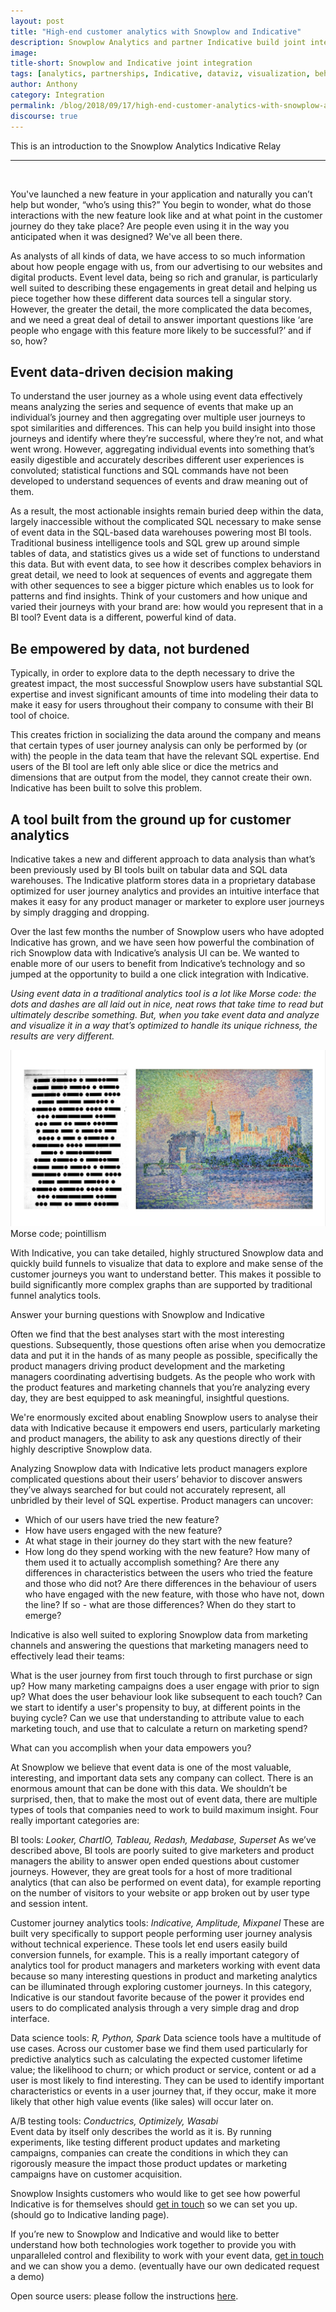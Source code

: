 ```yaml
---
layout: post
title: "High-end customer analytics with Snowplow and Indicative"
description: Snowplow Analytics and partner Indicative build joint integration
image:
title-short: Snowplow and Indicative joint integration
tags: [analytics, partnerships, Indicative, dataviz, visualization, behavioral analytics, customer analytics]
author: Anthony
category: Integration
permalink: /blog/2018/09/17/high-end-customer-analytics-with-snowplow-and-indicative/
discourse: true
---
```


This is an introduction to the Snowplow Analytics Indicative Relay

---
<br>

You've launched a new feature in your application and naturally you can’t help but wonder, “who’s using this?” You begin to wonder, what do those interactions with the new feature look like and at what point in the customer journey do they take place? Are people even using it in the way you anticipated when it was designed? We've all been there.

As analysts of all kinds of data, we have access to so much information about how people engage with us, from our advertising to our websites and digital products. Event level data, being so rich and granular, is particularly well suited to describing these engagements in great detail and helping us piece together how these different data sources tell a singular story. However, the greater the detail, the more complicated the data becomes, and we need a great deal of detail to answer important questions like ‘are people who engage with this feature more likely to be successful?’ and if so, how?

<h2 id="data driven decision making">Event data-driven decision making</h2>

To understand the user journey as a whole using event data effectively means analyzing the series and sequence of events that make up an individual’s journey and then aggregating over multiple user journeys to spot similarities and differences. This can help you build insight into those journeys and identify where they’re successful, where they’re not, and what went wrong. However, aggregating individual events into something that’s easily digestible and accurately describes different user experiences is convoluted; statistical functions and SQL commands have not been developed to understand sequences of events and draw meaning out of them.

As a result, the most actionable insights remain buried deep within the data, largely inaccessible without the complicated SQL necessary to make sense of event data in the SQL-based data warehouses powering most BI tools. Traditional business intelligence tools and SQL grew up around simple tables of data, and statistics gives us a wide set of functions to understand this data. But with event data, to see how it describes complex behaviors in great detail, we need to look at sequences of events and aggregate them with other sequences to see a bigger picture which enables us to look for patterns and find insights. Think of your customers and how unique and varied their journeys with your brand are: how would you represent that in a BI tool? Event data is a different, powerful kind of data.

<h2 id="be empowered by data">Be empowered by data, not burdened</h2>

Typically, in order to explore data to the depth necessary to drive the greatest impact, the most successful Snowplow users have substantial SQL expertise and invest significant amounts of time into modeling their data to make it easy for users throughout their company to consume with their BI tool of choice.

This creates friction in socializing the data around the company and means that certain types of user journey analysis can only be performed by (or with) the people in the data team that have the relevant SQL expertise. End users of the BI tool are left only able slice or dice the metrics and dimensions that are output from the model, they cannot create their own. Indicative has been built to solve this problem.

<h2 id="customer analytics tool">A tool built from the ground up for customer analytics</h2>

Indicative takes a new and different approach to data analysis than what’s been previously used by BI tools built on tabular data and SQL data warehouses. The Indicative platform stores data in a proprietary database optimized for user journey analytics and provides an intuitive interface that makes it easy for any product manager or marketer to explore user journeys by simply dragging and dropping.

Over the last few months the number of Snowplow users who have adopted Indicative has grown, and we have seen how powerful the combination of rich Snowplow data with Indicative’s analysis UI can be. We wanted to enable more of our users to benefit from Indicative’s technology and so jumped at the opportunity to build a one click integration with Indicative.

*Using event data in a traditional analytics tool is a lot like Morse code: the dots and dashes are all laid out in nice, neat rows that take time to read but ultimately describe something. But, when you take event data and analyze and visualize it in a way that’s optimized to handle its unique richness, the results are very different.*

![morse code vs pointillism][morse]
Morse code; pointillism

With Indicative, you can take detailed, highly structured Snowplow data and quickly build funnels to visualize that data to explore and make sense of the customer journeys you want to understand better. This makes it possible to build significantly more complex graphs than are supported by traditional funnel analytics tools.

Answer your burning questions with Snowplow and Indicative

Often we find that the best analyses start with the most interesting questions. Subsequently, those questions often arise when you democratize data and put it in the hands of as many people as possible, specifically the product managers driving product development and the marketing managers coordinating advertising budgets. As the people who work with the product features and marketing channels that you’re analyzing every day, they are best equipped to ask meaningful, insightful questions.

We're enormously excited about enabling Snowplow users to analyse their data with Indicative because it empowers end users, particularly marketing and product managers, the ability to ask any questions directly of their highly descriptive Snowplow data.

Analyzing Snowplow data with Indicative lets product managers explore complicated questions about their users’ behavior to discover answers they’ve always searched for but could not accurately represent, all unbridled by their level of SQL expertise. Product managers can uncover:

* Which of our users have tried the new feature?
* How have users engaged with the new feature?
* At what stage in their journey do they start with the new feature?
* How long do they spend working with the new feature?
How many of them used it to actually accomplish something?
Are there any differences in characteristics between the users who tried the feature and those who did not?
Are there differences in the behaviour of users who have engaged with the new feature, with those who have not, down the line?
If so - what are those differences? When do they start to emerge?

Indicative is also well suited to exploring Snowplow data from marketing channels and answering the questions that marketing managers need to effectively lead their teams:

What is the user journey from first touch through to first purchase or sign up?
How many marketing campaigns does a user engage with prior to sign up?
What does the user behaviour look like subsequent to each touch? Can we start to identify a user's propensity to buy, at different points in the buying cycle? Can we use that understanding to attribute value to each marketing touch, and use that to calculate a return on marketing spend?

What can you accomplish when your data empowers you?

At Snowplow we believe that event data is one of the most valuable, interesting, and important data sets any company can collect. There is an enormous amount that can be done with this data. We shouldn’t be surprised, then, that to make the most out of event data, there are multiple types of tools that companies need to work to build maximum insight. Four really important categories are:

BI tools: *Looker, ChartIO, Tableau, Redash, Medabase, Superset*
As we’ve described above, BI tools are poorly suited to give marketers and product managers the ability to answer open ended questions about customer journeys. However, they are great tools for a host of more traditional analytics (that can also be performed on event data), for example reporting on the number of visitors to your website or app broken out by user type and session intent.

Customer journey analytics tools: *Indicative, Amplitude, Mixpanel*
These are built very specifically to support people performing user journey analysis without technical experience. These tools let end users easily build conversion funnels, for example. This is a really important category of analytics tool for product managers and marketers working with event data because so many interesting questions in product and marketing analytics can be illuminated through exploring customer journeys. In this category, Indicative is our standout favorite because of the power it provides end users to do complicated analysis through a very simple drag and drop interface.

Data science tools: *R, Python, Spark*
Data science tools have a multitude of use cases. Across our customer base we find them used particularly for predictive analytics such as calculating the expected customer lifetime value; the likelihood to churn; or which product or service, content or ad a user is most likely to find interesting. They can be used to identify important characteristics or events in a user journey that, if they occur, make it more likely that other high value events (like sales) will occur later on.

A/B testing tools: *Conductrics, Optimizely, Wasabi*  
Event data by itself only describes the world as it is. By running experiments, like testing different product updates and marketing campaigns, companies can create the conditions in which they can rigorously measure the impact those product updates or marketing campaigns have on customer acquisition.

Snowplow Insights customers who would like to get see how powerful Indicative is for themselves should [get in touch]() so we can set you up. (should go to Indicative landing page).

If you’re new to Snowplow and Indicative and would like to better understand how both technologies work together to provide you with unparalleled control and flexibility to work with your event data, [get in touch][demo] and we can show you a demo. (eventually have our own dedicated request a demo)

Open source users: please follow the instructions [here][docs].


[morse]: assets/img/blog/2018/09/morse-code-pointillism.jpg
[demo]: https://snowplowanalytics.com/request-demo/?utm_source=snp-blog&utm_medium=demo-link&utm_content=snowplow-indicative-relay
[docs]: https://support.indicative.com/hc/en-us/articles/360015380991
